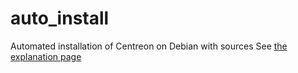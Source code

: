 # auto_install
Automated installation of Centreon on Debian with sources
See [the explanation page](http://sugarbug.fr/atelier/installations/debian/centreon-install/centreon-install_289/)
